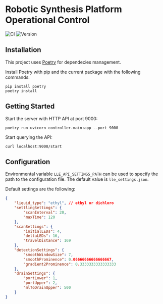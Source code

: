 # Robotic Synthesis Platform Operational Control

![CI](https://github.com/BIG-MAP/wp4-platform-controller/actions/workflows/build.yaml/badge.svg)
![Version](https://img.shields.io/github/v/tag/BIG-MAP/wp4-platform-controller)


## Installation

This project uses [Poetry](https://python-poetry.org/docs/#installation) for dependecies management. 

Install Poetry with pip and the current package with the following commands:

```shell
pip install poetry
poetry install
```

## Getting Started

Start the server with HTTP API at port 9000:

```shell
poetry run uvicorn controller.main:app --port 9000
```

Start querying the API:

```shell
curl localhost:9000/start
```

## Configuration

Environmental variable `LLE_API_SETTINGS_PATH` can be used to specify the path to the configuration file. The default value is `lle_settings.json`. 

Default settings are the following:

```json
{
    "liquid_type": "ethyl", // ethyl or dichloro
    "settlingSettings": {
        "scanInterval": 20,
        "maxTime": 120
    },
    "scanSettings": {
        "initialLEDs": 4,
        "deltaLEDs": 16,
        "travelDistance": 169
    },
    "detectionSettings": {
        "smoothWindowSize": 7,
        "smoothProminence": 0.06666666666666667,
        "gradient2Prominence": 0.3333333333333333
    },
    "drainSettings": {
        "portLower": 1,
        "portUpper": 2,
        "mlToDrainUpper": 500
    }
}
```